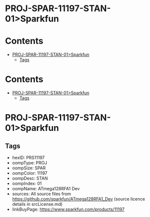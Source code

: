 
PROJ-SPAR-11197-STAN-01>Sparkfun
================================

Contents
========

* [PROJ-SPAR-11197-STAN-01>Sparkfun](#proj-spar-11197-stan-01sparkfun)
	* [Tags](#tags)

Contents
========

* [PROJ-SPAR-11197-STAN-01>Sparkfun](#proj-spar-11197-stan-01sparkfun)
	* [Tags](#tags)

# PROJ-SPAR-11197-STAN-01>Sparkfun

## Tags

- hexID: PRS11197
- oompType: PROJ
- oompSize: SPAR
- oompColor: 11197
- oompDesc: STAN
- oompIndex: 01
- oompName: ATmega128RFA1 Dev
- sources: All source files from https://github.com/sparkfun/ATmega128RFA1_Dev (source licence details in srcLicense.md)
- linkBuyPage: https://www.sparkfun.com/products/11197
